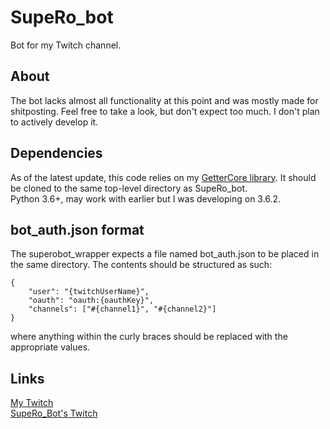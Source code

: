# SupeRo_bot
Bot for my Twitch channel.

## About
The bot lacks almost all functionality at this point and was mostly made for 
shitposting. Feel free to take a look, but don't expect too much. I don't plan 
to actively develop it.

## Dependencies
As of the latest update, this code relies on my 
[GetterCore library](https://github.com/sym-okami/GetterCore). It should be 
cloned to the same top-level directory as SupeRo_bot.\
Python 3.6+, may work with earlier but I was developing on 3.6.2.

## bot_auth.json format
The superobot_wrapper expects a file named bot_auth.json to be placed in the 
same directory. The contents should be structured as such:
```
{
    "user": "{twitchUserName}",
    "oauth": "oauth:{oauthKey}",
    "channels": ["#{channel1}", "#{channel2}"]
}
```
where anything within the curly braces should be replaced with the appropriate 
values.

## Links
[My Twitch](https://www.twitch.tv/symulacra)\
[SupeRo_Bot's Twitch](https://www.twitch.tv/supero_bot)